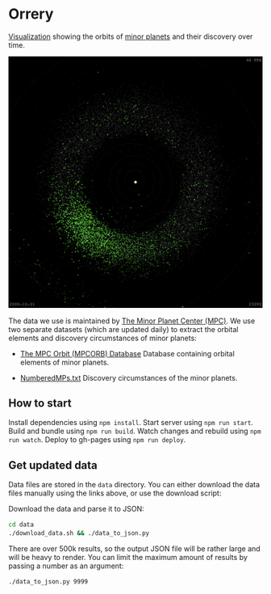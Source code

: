 # Orrery

[Visualization](https://sn3p.github.io/Orrery) showing the orbits of [minor planets](https://en.wikipedia.org/wiki/Minor_planet) and their discovery over time.

![Orrery screenshot](screenshot.png)

The data we use is maintained by [The Minor Planet Center (MPC)](https://minorplanetcenter.net/). We use two separate datasets (which are updated daily) to extract the orbital elements and discovery circumstances of minor planets:

- [The MPC Orbit (MPCORB) Database](https://minorplanetcenter.net/iau/MPCORB.html) Database containing orbital elements of minor planets.

- [NumberedMPs.txt](http://www.minorplanetcenter.net/iau/lists/NumberedMPs.txt) Discovery circumstances of the minor planets.

## How to start

Install dependencies using `npm install`.
Start server using `npm run start`.
Build and bundle using `npm run build`.
Watch changes and rebuild using `npm run watch`.
Deploy to gh-pages using `npm run deploy`.

## Get updated data

Data files are stored in the `data` directory.
You can either download the data files manually using the links above, or use the download script:

Download the data and parse it to JSON:

```bash
cd data
./download_data.sh && ./data_to_json.py
```

There are over 500k results, so the output JSON file will be rather large and will be heavy to render. You can limit the maximum amount of results by passing a number as an argument:

```bash
./data_to_json.py 9999
```
